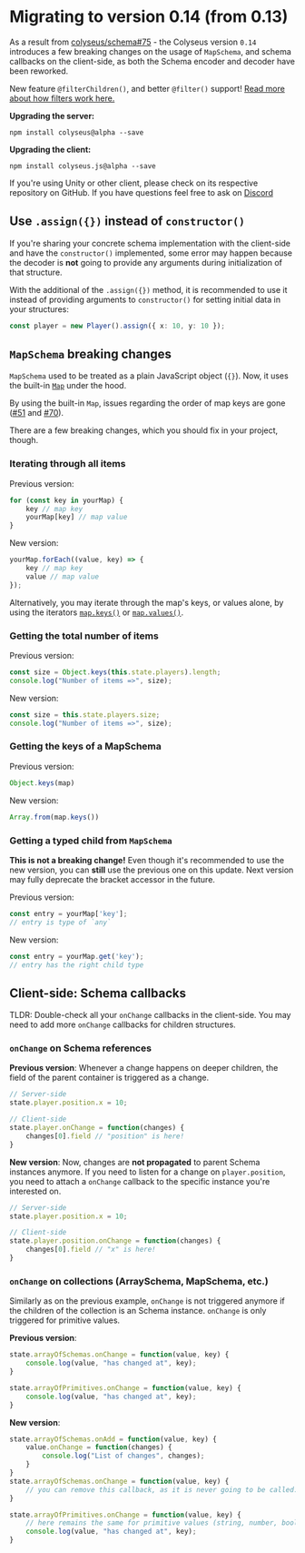 # Migrating to version 0.14 (from 0.13)

As a result from [colyseus/schema#75](https://github.com/colyseus/schema/issues/75) - the Colyseus version `0.14` introduces a few breaking changes on the usage of `MapSchema`, and schema callbacks on the client-side, as both the Schema encoder and decoder have been reworked.

New feature `@filterChildren()`, and better `@filter()` support! [Read more about how filters work here.](/state/schema/#data-filters-filter-filterchildren)

**Upgrading the server:**

```
npm install colyseus@alpha --save
```

**Upgrading the client:**

```
npm install colyseus.js@alpha --save
```

If you're using Unity or other client, please check on its respective repository on GitHub. If you have questions feel free to ask on [Discord](https://discord.gg/RY8rRS7)

## Use `.assign({})` instead of `constructor()`

If you're sharing your concrete schema implementation with the client-side and have the `constructor()` implemented, some error may happen because the decoder is **not** going to provide any arguments during initialization of that structure.

With the additional of the `.assign({})` method, it is recommended to use it instead of providing arguments to `constructor()` for setting initial data in your structures:

```typescript
const player = new Player().assign({ x: 10, y: 10 });
```

## `MapSchema` breaking changes

`MapSchema` used to be treated as a plain JavaScript object (`{}`). Now, it uses the built-in [`Map`](https://developer.mozilla.org/en-US/docs/Web/JavaScript/Reference/Global_Objects/Map) under the hood.

By using the built-in `Map`, issues regarding the order of map keys are gone ([#51](https://github.com/colyseus/schema/pull/51) and [#70](https://github.com/colyseus/schema/pull/70)).

There are a few breaking changes, which you should fix in your project, though.

### Iterating through all items

Previous version:

```typescript
for (const key in yourMap) {
    key // map key
    yourMap[key] // map value
}
```

New version:

```typescript
yourMap.forEach((value, key) => {
    key // map key
    value // map value
});
```

Alternatively, you may iterate through the map's keys, or values alone, by using the iterators [`map.keys()`](https://developer.mozilla.org/en-US/docs/Web/JavaScript/Reference/Global_Objects/Map/keys) or [`map.values()`](https://developer.mozilla.org/en-US/docs/Web/JavaScript/Reference/Global_Objects/Map/values).

### Getting the total number of items

Previous version:

```typescript
const size = Object.keys(this.state.players).length;
console.log("Number of items =>", size);
```

New version:

```typescript
const size = this.state.players.size;
console.log("Number of items =>", size);
```

### Getting the keys of a MapSchema

Previous version:

```typescript
Object.keys(map)
```

New version:

```typescript
Array.from(map.keys())
```

### Getting a typed child from `MapSchema`

**This is not a breaking change!** Even though it's recommended to use the new version, you can **still** use the previous one on this update. Next version may fully deprecate the bracket accessor in the future.

Previous version:

```typescript
const entry = yourMap['key'];
// entry is type of `any`
```

New version:

```typescript
const entry = yourMap.get('key');
// entry has the right child type
```


## Client-side: Schema callbacks

TLDR: Double-check all your `onChange` callbacks in the client-side. You may need to add more `onChange` callbacks for children structures.

### `onChange` on Schema references

**Previous version**: Whenever a change happens on deeper children, the field of the parent container is triggered as a change.

```typescript
// Server-side
state.player.position.x = 10;

// Client-side
state.player.onChange = function(changes) {
    changes[0].field // "position" is here!
}
```

**New version**: Now, changes are **not propagated** to parent Schema instances anymore. If you need to listen for a change on `player.position`, you need to attach a `onChange` callback to the specific instance you're interested on.

```typescript
// Server-side
state.player.position.x = 10;

// Client-side
state.player.position.onChange = function(changes) {
    changes[0].field // "x" is here!
}
```

### `onChange` on collections (ArraySchema, MapSchema, etc.)

Similarly as on the previous example, `onChange` is not triggered anymore if the children of the collection is an Schema instance. `onChange` is only triggered for primitive values.

**Previous version**:

```typescript
state.arrayOfSchemas.onChange = function(value, key) {
    console.log(value, "has changed at", key);
}

state.arrayOfPrimitives.onChange = function(value, key) {
    console.log(value, "has changed at", key);
}
```

**New version**:

```typescript
state.arrayOfSchemas.onAdd = function(value, key) {
    value.onChange = function(changes) {
        console.log("List of changes", changes);
    }
}
state.arrayOfSchemas.onChange = function(value, key) {
    // you can remove this callback, as it is never going to be called.
}

state.arrayOfPrimitives.onChange = function(value, key) {
    // here remains the same for primitive values (string, number, boolean)
    console.log(value, "has changed at", key);
}
```

